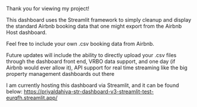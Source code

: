Thank you for viewing my project!

This dashboard uses the Streamlit framework to simply cleanup and display the standard Airbnb booking data that one might export from the Airbnb Host dashboard.

Feel free to include your own .csv booking data from Airbnb.

Future updates will include the ability to directly upload your .csv files through the dashboard front end, VRBO data support, and one day (if Airbnb would ever allow it),
API support for real time streaming like the big property management dashboards out there

I am currently hosting this dashboard via Streamlit, and it can be found below:
https://priyaldahiya-str-dashboard-v3-streamlit-test-eurqfh.streamlit.app/
